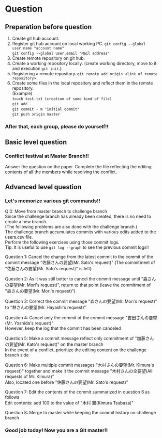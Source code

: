 # Question

## Preparation before question

1. Create git hub account.
2. Register git hub account on local working PC.
   ```git config --global user.name "account name"```  
   ```git config --global user.email "Mail address"```  
3. Create remote repository on git hub.
4. Create a working repository locally. (create working directory, move to it and execution ```git init```.)  
5. Registering a remote repository.
   ```git remote add origin <link of remote repository>```  
6. Create some files in the local repository and reflect them in the remote repository.  
   (Example)  
   ```touch test.txt (creation of some kind of file)```  
   ```git add .```  
   ```git commit - m "initial commit"```  
   ```git push origin master```  

### After that, each group, please do yourself!!  

## Basic level question  

### Conflict festival at Master Branch!!

Answer the question on the paper.
Complete the file reflecting the editing contents of all the members while resolving the conflict.

## Advanced level question

### Let's memorize various git commands!!

Q 0: Move from master branch to challenge branch  
Since the challenge branch has already been created, there is no need to create a new branch.  
(The following problems are also done with the challenge branch.)  
The challenge branch accumulates commits with various edits added to the users.csv file.  
Perform the following exercises using those commit logs.  
Tip: It is useful to use ```git log --graph``` to see the previous commit logs!!  

Question 1: Cancel the change from the latest commit to the commit of the commit message "佐藤さんの要望(Mr. Sato's request)" (The commitment of "佐藤さんの要望(Mr. Sato's request)" is left)  

Question 2: As it was still better to cancel the commit message until "森さんの要望(Mr. Mori's request)", return to that point (leave the commitment of "森さんの要望(Mr. Mori's request)")  

Question 3: Correct the commit message "森さんの要望(Mr. Mori's request)" to "林さんの要望(Mr. Hayashi's request)"  

Question 4: Cancel only the commit of the commit message "吉田さんの要望(Mr. Yoshida's request)"  
However, keep the log that the commit has been canceled  

Question 5: Make a commit message reflect only commitment of "加藤さんの要望(Mr. Kato's request)" on the master branch  
In the event of a conflict, prioritize the editing content on the challenge branch side  

Question 6: Make multiple commit messages "木村さんの要望(Mr. Kimura's request)" together and make it the commit message "木村さんの全要望(All requests of Mr. Kimura)"   
Also, located one before "佐藤さんの要望(Mr. Sato's request)"  

Question 7: Edit the contents of the commit summarized in question 6 as follows  
Edit contents: add 100 to the value of "木村 翼(Kimura Tsubasa)"  

Question 8: Merge to master while keeping the commit history on challenge branch  

### Good job today! Now you are a Git master!!  
